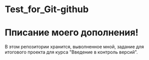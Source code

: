 # Test_for_Git-github
# Пписание моего дополнения!

В этом репозитории хранится, выволненное мной, задание для итогового проекта для курса "Введение в контроль версий".
